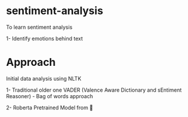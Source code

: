 # sentiment-analysis
To learn sentiment analysis

1- Identify emotions behind text

# Approach
Initial data analysis using NLTK

1- Traditional older one VADER (Valence Aware Dictionary and sEntiment Reasoner) - Bag of words approach

2- Roberta Pretrained Model from 🤗
